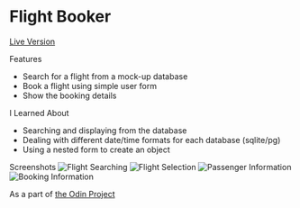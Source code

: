 # Flight Booker

[Live Version](https://frozen-everglades-39378.herokuapp.com/)

Features
* Search for a flight from a mock-up database
* Book a flight using simple user form
* Show the booking details

I Learned About
* Searching and displaying from the database
* Dealing with different date/time formats for each database (sqlite/pg)
* Using a nested form to create an object

Screenshots
![Flight Searching](https://farm2.staticflickr.com/1823/41638756240_f192303b8c.jpg)
![Flight Selection](https://farm1.staticflickr.com/844/43446276231_a9794f4e35.jpg)
![Passenger Information](https://farm2.staticflickr.com/1766/42730345764_11d5bdaf00.jpg)
![Booking Information](https://farm1.staticflickr.com/839/43446276441_f3c7a86e9d.jpg)

As a part of [the Odin Project](https://www.theodinproject.com/courses/ruby-on-rails/lessons/apis)


